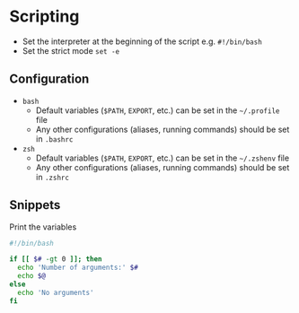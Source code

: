 # Scripting

- Set the interpreter at the beginning of the script e.g. `#!/bin/bash`
- Set the strict mode `set -e`

## Configuration

- `bash`
  - Default variables (`$PATH`, `EXPORT`, etc.) can be set in the `~/.profile` file
  - Any other configurations (aliases, running commands) should be set in `.bashrc`
- `zsh`
  - Default variables (`$PATH`, `EXPORT`, etc.) can be set in the `~/.zshenv` file
  - Any other configurations (aliases, running commands) should be set in `.zshrc`

## Snippets

Print the variables

```sh
#!/bin/bash

if [[ $# -gt 0 ]]; then
  echo 'Number of arguments:' $#
  echo $@
else
  echo 'No arguments'
fi
```
